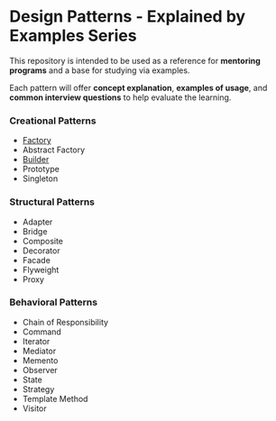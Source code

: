 # Design Patterns - Explained by Examples Series

This repository is intended to be used as a reference for **mentoring programs** and a base for studying via examples.

Each pattern will offer **concept explanation**, **examples of usage**, and **common interview questions** to help evaluate the learning.

### Creational Patterns

- [Factory](https://github.com/vinipx/design-patterns-examples/tree/main/src/main/java/creational/factory)
- Abstract Factory
- [Builder](https://github.com/vinipx/design-patterns-examples/tree/main/src/main/java/creational/builder)
- Prototype
- Singleton

### Structural Patterns

- Adapter
- Bridge
- Composite
- Decorator
- Facade
- Flyweight
- Proxy

### Behavioral Patterns

- Chain of Responsibility
- Command
- Iterator
- Mediator
- Memento
- Observer
- State
- Strategy
- Template Method
- Visitor
